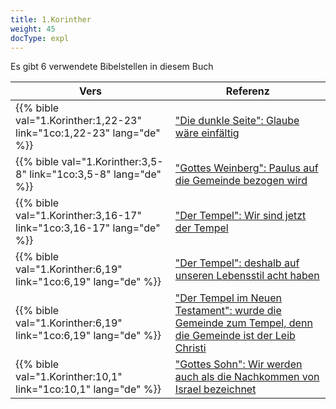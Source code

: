 ```yaml
---
title: 1.Korinther
weight: 45
docType: expl
---
```


Es gibt 6 verwendete Bibelstellen in diesem Buch

| Vers | Referenz |
|-------|-----------|
| {{% bible val="1.Korinther:1,22-23" link="1co:1,22-23" lang="de" %}} | ["Die dunkle Seite": Glaube wäre einfältig](/expl/../expl/content/beasts/the-nature-of-the-beast-in-the-book-of-revelation#247e) |
| {{% bible val="1.Korinther:3,5-8" link="1co:3,5-8" lang="de" %}} | ["Gottes Weinberg": Paulus auf die Gemeinde bezogen wird](/expl/../expl/background/israel/the-church-is-part-of-israel#145d) |
| {{% bible val="1.Korinther:3,16-17" link="1co:3,16-17" lang="de" %}} | ["Der Tempel": Wir sind jetzt der Tempel](/expl/../expl/background/israel/the-church-is-part-of-israel#0dc2) |
| {{% bible val="1.Korinther:6,19" link="1co:6,19" lang="de" %}} | ["Der Tempel": deshalb auf unseren Lebensstil acht haben](/expl/../expl/background/israel/the-church-is-part-of-israel#0dc2) |
| {{% bible val="1.Korinther:6,19" link="1co:6,19" lang="de" %}} | ["Der Tempel im Neuen Testament": wurde die Gemeinde zum Tempel, denn die Gemeinde ist der Leib Christi](/expl/../expl/bible/creation/the-temple-and-the-presence-of-god#379d) |
| {{% bible val="1.Korinther:10,1" link="1co:10,1" lang="de" %}} | ["Gottes Sohn": Wir werden auch als die Nachkommen von Israel bezeichnet](/expl/../expl/background/israel/the-church-is-part-of-israel#db2c) |
